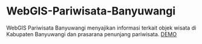 # WebGIS-Pariwisata-Banyuwangi
WebGIS Pariwisata Banyuwangi menyajikan informasi terkait objek wisata di Kabupaten Banyuwangi dan prasarana penunjang pariwisata.
<a href="https://mohammadrizala.github.io/WebGIS-Pariwisata-Banyuwangi/">DEMO</a>
